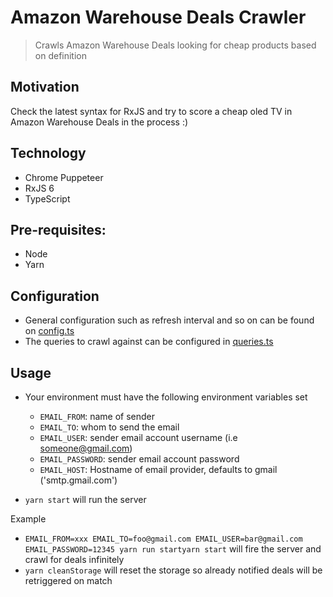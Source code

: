 # Amazon Warehouse Deals Crawler

> Crawls Amazon Warehouse Deals looking for cheap products based on definition

## Motivation

Check the latest syntax for RxJS and try to score a cheap oled TV in Amazon Warehouse Deals in the process :)

## Technology

* Chrome Puppeteer
* RxJS 6
* TypeScript

## Pre-requisites:

* Node
* Yarn

## Configuration

* General configuration such as refresh interval and so on can be found on [config.ts](./src/config/config.ts)
* The queries to crawl against can be configured in [queries.ts](./src/config/queries)

## Usage

* Your environment must have the following environment variables set

  * `EMAIL_FROM`: name of sender
  * `EMAIL_TO`: whom to send the email
  * `EMAIL_USER`: sender email account username (i.e someone@gmail.com)
  * `EMAIL_PASSWORD`: sender email account password
  * `EMAIL_HOST`: Hostname of email provider, defaults to gmail ('smtp.gmail.com')

* `yarn start` will run the server

Example

* `EMAIL_FROM=xxx EMAIL_TO=foo@gmail.com EMAIL_USER=bar@gmail.com EMAIL_PASSWORD=12345 yarn run startyarn start` will fire the server and crawl for deals infinitely
* `yarn cleanStorage` will reset the storage so already notified deals will be retriggered on match
